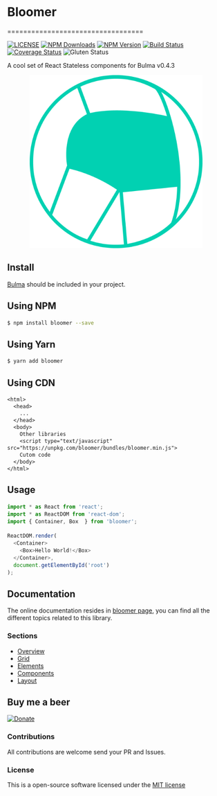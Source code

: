 # Bloomer
==================================

[![LICENSE](https://img.shields.io/badge/license-MIT-blue.svg?style=flat-square)](https://github.com/AlgusDark/bloomer/blob/master/LICENSE.md)
[![NPM Downloads](https://img.shields.io/npm/dm/bloomer.svg?style=flat-square)](http://npmjs.com/package/bloomer)
[![NPM Version](https://img.shields.io/npm/v/bloomer.svg?style=flat-square)](http://npmjs.com/package/bloomer)
[![Build Status](https://travis-ci.org/AlgusDark/bloomer.svg?branch=master)](https://travis-ci.org/AlgusDark/bloomer)
[![Coverage Status](https://coveralls.io/repos/github/AlgusDark/bloomer/badge.svg?branch=master)](https://coveralls.io/github/AlgusDark/bloomer?branch=master)
![Gluten Status](https://img.shields.io/badge/Gluten-Free-green.svg)

A cool set of React Stateless components for Bulma v0.4.3

<p align="center">
    <a href='http://bloomer.js.org' title='Check Bloomer page'>
        <img src='https://github.com/AlgusDark/bloomer/blob/master/docs/07990594.png' width=400 role="presentation">
    </a>
</p>

## Install

[Bulma](https://www.npmjs.com/package/bulma) should be included in your project.

## Using NPM
```sh
$ npm install bloomer --save

```

## Using Yarn
```sh
$ yarn add bloomer
```

## Using CDN
```
<html>
  <head>
    ...
  </head>
  <body>
    Other libraries
    <script type="text/javascript" src="https://unpkg.com/bloomer/bundles/bloomer.min.js">
    Cutom code
  </body>
</html>
```

## Usage
```javascript
import * as React from 'react';
import * as ReactDOM from 'react-dom';
import { Container, Box  } from 'bloomer';

ReactDOM.render(
  <Container>
    <Box>Hello World!</Box>
  </Container>,
  document.getElementById('root')
);
```
## Documentation
The online documentation resides in [bloomer page](https://bloomer.js.org/#/documentation/overview/start), you can find all the different topics related to this library.
### Sections
- [Overview](https://bloomer.js.org/#/documentation/overview/start)
- [Grid](https://bloomer.js.org/#/documentation/grid/)
- [Elements](https://bloomer.js.org/#/documentation/elements/)
- [Components](https://bloomer.js.org/#/documentation/components)
- [Layout](https://bloomer.js.org/#/documentation/layout)

## Buy me a beer
[![Donate](https://img.shields.io/badge/Donate-PayPal-green.svg)](https://www.paypal.me/algusdark)

### Contributions
All contributions are welcome send your PR and Issues.

### License
This is a open-source software licensed under the [MIT license](https://github.com/AlgusDark/bloomer/blob/master/LICENSE.md)
